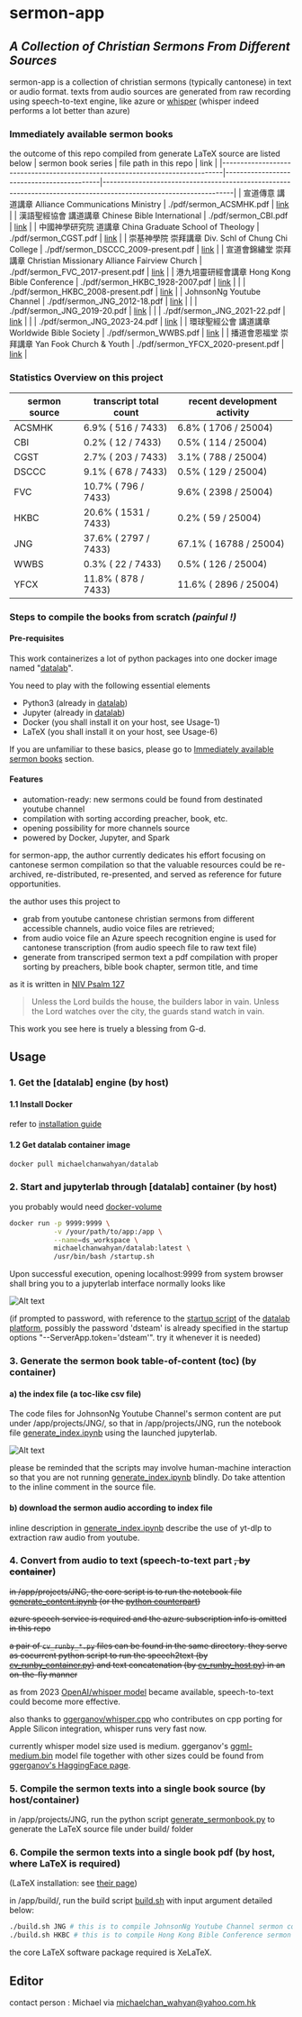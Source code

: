# sermon-app
## _A Collection of Christian Sermons From Different Sources_

sermon-app is a collection of christian sermons (typically cantonese) in text or audio format.
texts from audio sources are generated from raw recording using speech-to-text engine, like azure or [whisper](https://github.com/openai/whisper) (whisper indeed performs a lot better than azure)

### Immediately available sermon books
the outcome of this repo compiled from generate LaTeX source are listed below
| sermon book series                                                           | file path in this repo                    | link                                                                                                             |
|------------------------------------------------------------------------------|-------------------------------------------|------------------------------------------------------------------------------------------------------------------|
| 宣道傳意 講道講章 Alliance Communications Ministry                           | ./pdf/sermon_ACSMHK.pdf                   | [link](https://github.com/michaelchanwahyan/sermon-app/raw/master/pdf/sermon_ACSMHK.pdf)                         |
| 漢語聖經協會 講道講章 Chinese Bible International                            | ./pdf/sermon_CBI.pdf                      | [link](https://github.com/michaelchanwahyan/sermon-app/raw/master/pdf/sermon_CBI.pdf)                            |
| 中國神學研究院 道講章 China Graduate School of Theology                      | ./pdf/sermon_CGST.pdf                     | [link](https://github.com/michaelchanwahyan/sermon-app/raw/master/pdf/sermon_CGST.pdf)                           |
| 崇基神學院 崇拜講章 Div. Schl of Chung Chi College                           | ./pdf/sermon_DSCCC_2009-present.pdf       | [link](https://github.com/michaelchanwahyan/sermon-app/raw/master/pdf/sermon_DSCCC_2009-present.pdf)             |
| 宣道會錦繡堂 崇拜講章 Christian Missionary Alliance Fairview Church          | ./pdf/sermon_FVC_2017-present.pdf         | [link](https://github.com/michaelchanwahyan/sermon-app/raw/master/pdf/sermon_FVC_2017-present.pdf)               |
| 港九培靈研經會講章 Hong Kong Bible Conference                                | ./pdf/sermon_HKBC_1928-2007.pdf           | [link](https://github.com/michaelchanwahyan/sermon-app/raw/master/pdf/sermon_HKBC_1928-2007.pdf)                 |
|                                                                              | ./pdf/sermon_HKBC_2008-present.pdf        | [link](https://github.com/michaelchanwahyan/sermon-app/raw/master/pdf/sermon_HKBC_2008-present.pdf)              |
| JohnsonNg Youtube Channel                                                    | ./pdf/sermon_JNG_2012-18.pdf              | [link](https://github.com/michaelchanwahyan/sermon-app/raw/master/pdf/sermon_JNG_2012-18.pdf)                    |
|                                                                              | ./pdf/sermon_JNG_2019-20.pdf              | [link](https://github.com/michaelchanwahyan/sermon-app/raw/master/pdf/sermon_JNG_2019-20.pdf)                    |
|                                                                              | ./pdf/sermon_JNG_2021-22.pdf              | [link](https://github.com/michaelchanwahyan/sermon-app/raw/master/pdf/sermon_JNG_2021-22.pdf)                    |
|                                                                              | ./pdf/sermon_JNG_2023-24.pdf              | [link](https://github.com/michaelchanwahyan/sermon-app/raw/master/pdf/sermon_JNG_2023-24.pdf)                    |
| 環球聖經公會 講道講章 Worldwide Bible Society                                | ./pdf/sermon_WWBS.pdf                     | [link](https://github.com/michaelchanwahyan/sermon-app/raw/master/pdf/sermon_WWBS.pdf)                           |
| 播道會恩福堂 崇拜講章 Yan Fook Church & Youth                                | ./pdf/sermon_YFCX_2020-present.pdf        | [link](https://github.com/michaelchanwahyan/sermon-app/raw/master/pdf/sermon_YFCX_2020-present.pdf)              |

### Statistics Overview on this project
sermon source | transcript total count | recent development activity
----|----|----
ACSMHK | 6.9% ( 516 / 7433) | 6.8% ( 1706 / 25004)
CBI | 0.2% ( 12 / 7433) | 0.5% ( 114 / 25004)
CGST | 2.7% ( 203 / 7433) | 3.1% ( 788 / 25004)
DSCCC | 9.1% ( 678 / 7433) | 0.5% ( 129 / 25004)
FVC | 10.7% ( 796 / 7433) | 9.6% ( 2398 / 25004)
HKBC | 20.6% ( 1531 / 7433) | 0.2% ( 59 / 25004)
JNG | 37.6% ( 2797 / 7433) | 67.1% ( 16788 / 25004)
WWBS | 0.3% ( 22 / 7433) | 0.5% ( 126 / 25004)
YFCX | 11.8% ( 878 / 7433) | 11.6% ( 2896 / 25004)

### Steps to compile the books from scratch _(painful !)_
#### Pre-requisites
This work containerizes a lot of python packages into one docker image named "[datalab](https://github.com/michaelchanwahyan/datalab)".

You need to play with the following essential elements

- Python3 (already in [datalab](https://github.com/michaelchanwahyan/datalab))
- Jupyter (already in [datalab](https://github.com/michaelchanwahyan/datalab))
- Docker (you shall install it on your host, see Usage-1)
- LaTeX (you shall install it on your host, see Usage-6)

If you are unfamiliar to these basics, please go to [Immediately available sermon books](###Immediately-available-sermon-books) section.

#### Features

- automation-ready: new sermons could be found from destinated youtube channel
- compilation with sorting according preacher, book, etc.
- opening possibility for more channels source
- powered by Docker, Jupyter, and Spark

for sermon-app, the author currently dedicates his effort focusing on cantonese sermon compilation so that the valuable resources could be re-archived, re-distributed, re-presented, and served as reference for future opportunities.

the author uses this project to

- grab from youtube cantonese christian sermons from different accessible channels, audio voice files are retrieved;
- from audio voice file an Azure speech recognition engine is used for cantonese transcription (from audio speech file to raw text file)
- generate from transcriped sermon text a pdf compilation with proper sorting by preachers, bible book chapter, sermon title, and time

as it is written in [NIV Psalm 127](https://www.biblegateway.com/passage/?search=Psalm%20127&version=NIV)

> Unless the Lord builds the house,
> the builders labor in vain.
> Unless the Lord watches over the city,
> the guards stand watch in vain.

This work you see here is truely a blessing from G-d.

## Usage

### 1. Get the [datalab] engine (by host)

#### 1.1 Install Docker

refer to [installation guide](https://docs.docker.com/engine/install/)

#### 1.2 Get datalab container image

```bash
docker pull michaelchanwahyan/datalab
```

### 2. Start and jupyterlab through [datalab] container (by host)

you probably would need [docker-volume](https://docs.docker.com/storage/volumes/)

```bash
docker run -p 9999:9999 \
           -v /your/path/to/app:/app \
           --name=ds_workspace \
           michaelchanwahyan/datalab:latest \
           /usr/bin/bash /startup.sh
```

Upon successful execution, opening localhost:9999 from system browser shall bring you to a jupyterlab interface normally looks like

![Alt text](/photos/datalab_home.jpg "datalab home screen")

(if prompted to password, with reference to the [startup script](https://github.com/michaelchanwahyan/datalab/blob/master/startup.sh) of the [datalab platform](https://github.com/michaelchanwahyan/datalab), possibly the password 'dsteam' is already specified in the startup options "--ServerApp.token='dsteam'". try it whenever it is needed)

### 3. Generate the sermon book table-of-content (toc) (by container)

#### a) the index file (a toc-like csv file)

The code files for JohnsonNg Youtube Channel's sermon content are put under /app/projects/JNG/, so that in /app/projects/JNG, run the notebook file [generate_index.ipynb](/projects/JNG/generate_index.ipynb) using the launched jupyterlab.

![Alt text](/photos/index_by_preacher.png "table of content")

please be reminded that the scripts may involve human-machine interaction so that you are not running [generate_index.ipynb](/projects/JNG/generate_index.ipynb) blindly.
Do take attention to the inline comment in the source file.

#### b) download the sermon audio according to index file

inline description in [generate_index.ipynb](/projects/JNG/generate_index.ipynb) describe the use of yt-dlp to extraction raw audio from youtube.

### 4. Convert from audio to text (speech-to-text part ~~, by container~~)

~~in /app/projects/JNG, the core script is to run the notebook file [generate_content.ipynb](/projects/JNG/generate_content.ipynb) (or the [python counterpart](/projects/JNG/generate_content.py))~~

~~azure speech service is required and the azure subscription info is omitted in this repo~~

~~a pair of ```cv_runby_*.py``` files can be found in the same directory. they serve as cocurrent python script to run the speech2text (by [cv_runby_container.py](/projects/JNG/cv_run_container.py)) and text concatenation (by [cv_runby_host.py](/projects/JNG/cv_run_host.py)) in an on-the-fly manner~~

as from 2023 [OpenAI/whisper model](https://github.com/openai/whisper) became available, speech-to-text could become more effective.

also thanks to [ggerganov/whisper.cpp](https://github.com/ggerganov/whisper.cpp) who contributes on cpp porting for Apple Silicon integration, whisper runs very fast now.

currently whisper model size used is medium.  ggerganov's [ggml-medium.bin](https://huggingface.co/ggerganov/whisper.cpp/blob/main/ggml-medium.bin) model file together with other sizes could be found from [ggerganov's HaggingFace page](https://huggingface.co/ggerganov/whisper.cpp/tree/main).

### 5. Compile the sermon texts into a single book source (by host/container)

in /app/projects/JNG, run the python script [generate_sermonbook.py](/projects/JNG/generate_sermonbook.py) to generate the LaTeX source file under build/ folder

### 6. Compile the sermon texts into a single book pdf (by host, where LaTeX is required)

(LaTeX installation: see [their page](https://www.latex-project.org/get/))

in /app/build/, run the build script [build.sh](/build/build.sh) with input argument detailed below:
```bash
./build.sh JNG # this is to compile JohnsonNg Youtube Channel sermon content
./build.sh HKBC # this is to compile Hong Kong Bible Conference sermon content
```
the core LaTeX software package required is XeLaTeX.

## Editor
contact person : Michael via michaelchan_wahyan@yahoo.com.hk


